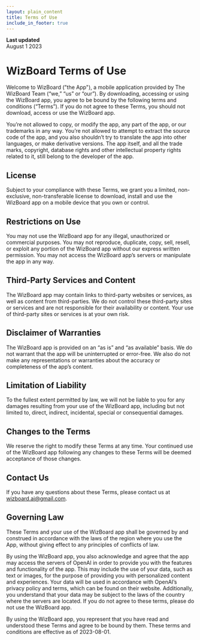 ```yaml
---
layout: plain_content
title: Terms of Use
include_in_footer: true
---
```

**Last updated**  
August 1 2023

# WizBoard Terms of Use
Welcome to WizBoard ("the App"), a mobile application provided by The WizBoard Team (“we,” “us” or “our”). By downloading, accessing or using the WizBoard app, you agree to be bound by the following terms and conditions (“Terms”). If you do not agree to these Terms, you should not download, access or use the WizBoard app.

You’re not allowed to copy, or modify the app, any part of the app, or our trademarks in any way. You’re not allowed to attempt to extract the source code of the app, and you also shouldn’t try to translate the app into other languages, or make derivative versions. The app itself, and all the trade marks, copyright, database rights and other intellectual property rights related to it, still belong to the developer of the app.

## License

Subject to your compliance with these Terms, we grant you a limited, non-exclusive, non-transferable license to download, install and use the WizBoard app on a mobile device that you own or control.

## Restrictions on Use

You may not use the WizBoard app for any illegal, unauthorized or commercial purposes. You may not reproduce, duplicate, copy, sell, resell, or exploit any portion of the WizBoard app without our express written permission. You may not access the WizBoard app’s servers or manipulate the app in any way.

## Third-Party Services and Content

The WizBoard app may contain links to third-party websites or services, as well as content from third-parties. We do not control these third-party sites or services and are not responsible for their availability or content. Your use of third-party sites or services is at your own risk.

## Disclaimer of Warranties

The WizBoard app is provided on an “as is” and “as available” basis. We do not warrant that the app will be uninterrupted or error-free. We also do not make any representations or warranties about the accuracy or completeness of the app’s content.

## Limitation of Liability

To the fullest extent permitted by law, we will not be liable to you for any damages resulting from your use of the WizBoard app, including but not limited to, direct, indirect, incidental, special or consequential damages.

## Changes to the Terms

We reserve the right to modify these Terms at any time. Your continued use of the WizBoard app following any changes to these Terms will be deemed acceptance of those changes.

## Contact Us

If you have any questions about these Terms, please contact us at [wizboard.ai@gmail.com](mailto://wizboard.ai@gmail.com).

## Governing Law

These Terms and your use of the WizBoard app shall be governed by and construed in accordance with the laws of the region where you use the App, without giving effect to any principles of conflicts of law.

By using the WizBoard app, you also acknowledge and agree that the app may access the servers of OpenAI in order to provide you with the features and functionality of the app. This may include the use of your data, such as text or images, for the purpose of providing you with personalized content and experiences. Your data will be used in accordance with OpenAI’s privacy policy and terms, which can be found on their website. Additionally, you understand that your data may be subject to the laws of the country where the servers are located. If you do not agree to these terms, please do not use the WizBoard app.

By using the WizBoard app, you represent that you have read and understood these Terms and agree to be bound by them. These terms and conditions are effective as of 2023-08-01.